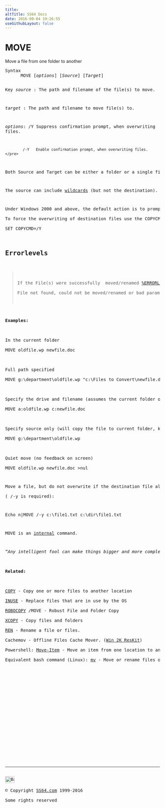 ```yaml
---
title:
altTitle: SS64 Docs
date: 2016-09-04 19:26:55
useGithubLayout: false
---
```

<!-- #BeginLibraryItem "/Library/head_nt.lbi" --><!-- #EndLibraryItem --><h1>MOVE</h1> 
<p>Move a file from one folder to another
</p><pre>Syntax
      MOVE [<i>options</i>] [<i>Source</i>] [<i>Target</i>]

Key
   <i>source</i> : The path and filename of the file(s) to move.

   <i>target</i> : The path and filename to move file(s) to.

   <i>options</i>:
            /Y    Suppress confirmation prompt, when overwriting files.

            /-Y   Enable confirmation prompt, when overwriting files.</pre>
<p>Both Source and Target can be either a folder or a single file.</p>
<p>The source can include <a href="syntax-wildcards.html">wildcards</a> (but not the destination). </p>
<p>Under Windows 2000 and above, the default action is to prompt on overwrite unless the command is being executed from within a batch script. <br>
To force the overwriting of destination files use the COPYCMD environment variable:<br>
<span class="code">SET COPYCMD=/Y</span></p>
<h2>Errorlevels</h2>
<blockquote>
<p>If the File(s) were successfully  moved/renamed <a href="errorlevel.html">%ERRORLEVEL%</a> = 0<br>
File not found, could not be moved/renamed or bad parameters = 1</p>
</blockquote>
<p><b>Examples:</b><br>
<br>
In the current folder<br>
<span class="code">MOVE oldfile.wp newfile.doc</span><br>
<br>
Full path specified<br>
<span class="code">MOVE g:\department\oldfile.wp "c:\Files to Convert\newfile.doc"</span><br>
<br>
Specify the drive and filename (assumes the current folder on both drives is correct)<br>
<span class="code">MOVE a:oldfile.wp c:newfile.doc</span><br>
<br>
Specify source only (will copy the file to current folder, keeping the same filename)<br>
<span class="code">MOVE g:\department\oldfile.wp</span> <br>
<br>
Quiet move (no feedback on screen)<br>
<span class="code">MOVE oldfile.wp newfile.doc &gt;nul</span></p>
<p>Move a file, but do not overwrite if the destination file already exists, this technique only works for a single file, no wildcards<br>
(<span class="code"> /-y</span> is required):</p>
<p class="code">Echo n|MOVE /-y c:\file1.txt c:\dir\file1.txt</p>
<p>MOVE is an <a href="syntax-internal.html">internal</a> command.</p>
<p><i class="quote">“Any intelligent fool can make things bigger and more complex... It takes a touch of genius - and a lot of courage to move in the opposite direction” - Albert Einstein </i><br>
<br>
<b>Related:</b><br>
<br>
<a href="copy.html">COPY</a> - Copy one or more files to another location<br>
<a href="inuse.html">INUSE</a> - Replace files that are in use by the OS<br>
<a href="robocopy.html">ROBOCOPY</a> /MOVE - Robust File and Folder Copy <br>
<a href="xcopy.html">XCOPY</a> - Copy files and folders<br>
<a href="ren.html">REN</a> - Rename a file or files. <br>
Cachemov - Offline Files Cache Mover. (<a href="../links/windows.html#kits">Win 2K ResKit</a>) <br>
Powershell: <a href="../ps/move-item.html">Move-Item</a> - Move an item from one location to another (move/mv/mi) <br>
Equivalent bash command (Linux): <a href="../bash/mv.html">mv</a> - Move or rename files or directories</p><!-- #BeginLibraryItem "/Library/foot_nt.lbi" --><p>
<!-- windows300 -->
<ins class="adsbygoogle" style="display:inline-block;width:300px;height:250px" data-ad-client="ca-pub-6140977852749469" data-ad-slot="7649547908"></ins>
<script>
(adsbygoogle = window.adsbygoogle || []).push({});
</script></p>
<hr>
<div id="bl" class="footer"><a href="move.html#"><img src="../images/top.png" width="30" height="22" alt="Back to the Top"></a></div>
<div id="br" class="footer, tagline">© Copyright <a href="http://ss64.com/">SS64.com</a> 1999-2016<br>
Some rights reserved</div><!-- #EndLibraryItem -->

